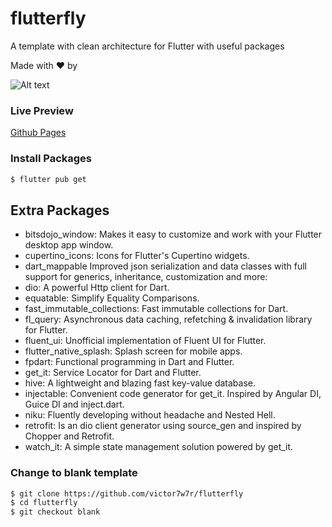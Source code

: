 # flutterfly

A template with clean architecture for Flutter with useful packages

Made with ❤️ by

![Alt text](assets/brandwhite.png?raw=true "Title")

### Live Preview

[Github Pages](https://victor7w7r.github.io/flutterfly/)

### Install Packages

``` bash
$ flutter pub get
```

## Extra Packages

- bitsdojo_window: Makes it easy to customize and work with your Flutter desktop app window.
- cupertino_icons: Icons for Flutter's Cupertino widgets.
- dart_mappable Improved json serialization and data classes with full support for generics, inheritance, customization and more:
- dio: A powerful Http client for Dart.
- equatable: Simplify Equality Comparisons.
- fast_immutable_collections: Fast immutable collections for Dart.
- fl_query: Asynchronous data caching, refetching & invalidation library for Flutter.
- fluent_ui: Unofficial implementation of Fluent UI for Flutter.
- flutter_native_splash: Splash screen for mobile apps.
- fpdart: Functional programming in Dart and Flutter.
- get_it: Service Locator for Dart and Flutter.
- hive: A lightweight and blazing fast key-value database.
- injectable: Convenient code generator for get_it. Inspired by Angular DI, Guice DI and inject.dart.
- niku: Fluently developing without headache and Nested Hell.
- retrofit: Is an dio client generator using source_gen and inspired by Chopper and Retrofit.
- watch_it: A simple state management solution powered by get_it.

### Change to blank template

``` bash
$ git clone https://github.com/victor7w7r/flutterfly
$ cd flutterfly
$ git checkout blank
```
